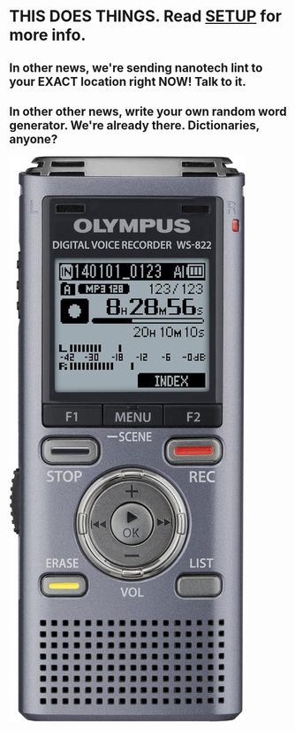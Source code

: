 # THIS DOES THINGS. Read [SETUP](/SETUP.md) for more info.
## In other news, we're sending nanotech lint to your EXACT location right NOW! Talk to it.
## In other other news, write your own random word generator. We're already there. Dictionaries, anyone?

![Olympus WS-822](https://github.com/quantumarmadillo/quantumarmadillo/blob/main/Olympus%20WS-822.jpg)

<!--
Do we know that the briefcase is about? Was GCHQ named after Vapor One Eternal? That much that?
-->
